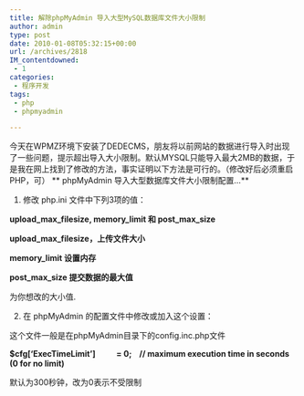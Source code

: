 ```yaml
---
title: 解除phpMyAdmin 导入大型MySQL数据库文件大小限制
author: admin
type: post
date: 2010-01-08T05:32:15+00:00
url: /archives/2818
IM_contentdowned:
 - 1
categories:
 - 程序开发
tags:
 - php
 - phpmyadmin

---
```

今天在WPMZ环境下安装了DEDECMS，朋友将以前网站的数据进行导入时出现了一些问题，提示超出导入大小限制。默认MYSQL只能导入最大2MB的数据，于是我在网上找到了修改的方法，事实证明以下方法是可行的。（修改好后必须重启PHP，可）
**
phpMyAdmin 导入大型数据库文件大小限制配置…**

1. 修改 php.ini 文件中下列3项的值：

**upload\_max\_filesize, memory\_limit 和 post\_max_size**

**upload\_max\_filesize，上传文件大小**

**memory_limit 设置内存**

**post\_max\_size 提交数据的最大值**

为你想改的大小值.

2. 在 phpMyAdmin 的配置文件中修改或加入这个设置：

这个文件一般是在phpMyAdmin目录下的config.inc.php文件

**$cfg[‘ExecTimeLimit’]           = 0;    // maximum execution time in seconds (0 for no limit)**

默认为300秒钟，改为0表示不受限制